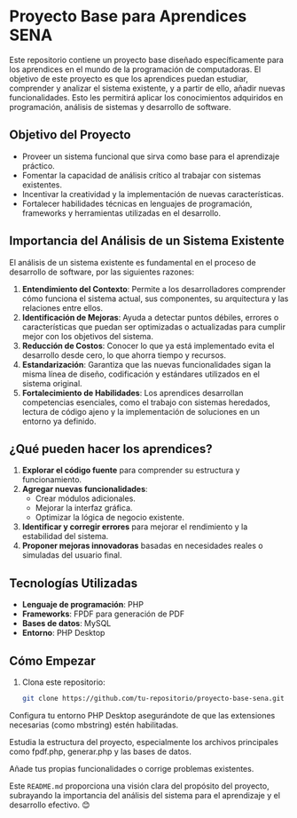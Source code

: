 # Proyecto Base para Aprendices SENA

Este repositorio contiene un proyecto base diseñado específicamente para los aprendices en el mundo de la programación de computadoras. El objetivo de este proyecto es que los aprendices puedan estudiar, comprender y analizar el sistema existente, y a partir de ello, añadir nuevas funcionalidades. Esto les permitirá aplicar los conocimientos adquiridos en programación, análisis de sistemas y desarrollo de software.

## Objetivo del Proyecto

- Proveer un sistema funcional que sirva como base para el aprendizaje práctico.
- Fomentar la capacidad de análisis crítico al trabajar con sistemas existentes.
- Incentivar la creatividad y la implementación de nuevas características.
- Fortalecer habilidades técnicas en lenguajes de programación, frameworks y herramientas utilizadas en el desarrollo.

## Importancia del Análisis de un Sistema Existente

El análisis de un sistema existente es fundamental en el proceso de desarrollo de software, por las siguientes razones:

1. **Entendimiento del Contexto**: Permite a los desarrolladores comprender cómo funciona el sistema actual, sus componentes, su arquitectura y las relaciones entre ellos.
2. **Identificación de Mejoras**: Ayuda a detectar puntos débiles, errores o características que puedan ser optimizadas o actualizadas para cumplir mejor con los objetivos del sistema.
3. **Reducción de Costos**: Conocer lo que ya está implementado evita el desarrollo desde cero, lo que ahorra tiempo y recursos.
4. **Estandarización**: Garantiza que las nuevas funcionalidades sigan la misma línea de diseño, codificación y estándares utilizados en el sistema original.
5. **Fortalecimiento de Habilidades**: Los aprendices desarrollan competencias esenciales, como el trabajo con sistemas heredados, lectura de código ajeno y la implementación de soluciones en un entorno ya definido.

## ¿Qué pueden hacer los aprendices?

1. **Explorar el código fuente** para comprender su estructura y funcionamiento.
2. **Agregar nuevas funcionalidades**:
   - Crear módulos adicionales.
   - Mejorar la interfaz gráfica.
   - Optimizar la lógica de negocio existente.
3. **Identificar y corregir errores** para mejorar el rendimiento y la estabilidad del sistema.
4. **Proponer mejoras innovadoras** basadas en necesidades reales o simuladas del usuario final.

## Tecnologías Utilizadas

- **Lenguaje de programación**: PHP
- **Frameworks**: FPDF para generación de PDF
- **Bases de datos**: MySQL
- **Entorno**: PHP Desktop

## Cómo Empezar

1. Clona este repositorio:
   ```bash
   git clone https://github.com/tu-repositorio/proyecto-base-sena.git
Configura tu entorno PHP Desktop asegurándote de que las extensiones necesarias (como mbstring) estén habilitadas.

Estudia la estructura del proyecto, especialmente los archivos principales como fpdf.php, generar.php y las bases de datos.

Añade tus propias funcionalidades o corrige problemas existentes.


Este `README.md` proporciona una visión clara del propósito del proyecto, subrayando la importancia del análisis del sistema para el aprendizaje y el desarrollo efectivo. 😊
